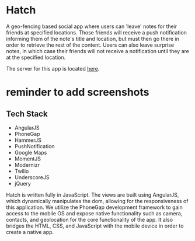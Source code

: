 # Hatch #
A geo-fencing based social app where users can 'leave' notes for their friends at specified locations. Those friends will receive a push notification informing them of the note's title and location, but must then go there in order to retrieve the rest of the content. Users can also leave surprise notes, in which case their friends will not receive a notification until they are at the specified location.

The server for this app is located [here]("https://github.com/guymorita/oatreee").

# reminder to add screenshots #

## Tech Stack ##
* AngularJS
* PhoneGap
* HammerJS
* PushNotification
* Google Maps
* MomentJS
* Modernizr
* Twilio
* UnderscoreJS
* jQuery

Hatch is written fully in JavaScript. The views are built using AngularJS, which dynamically manipulates the dom, allowing for the responsiveness of this application. We utilize the PhoneGap development framework to gain access to the mobile OS and expose native functionality such as camera, contacts, and geolocation for the core functionality of the app. It also bridges the HTML, CSS, and JavaScript with the mobile device in order to create a native app.